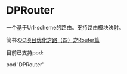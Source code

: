 # DPRouter
一个基于Url-scheme的路由。支持路由模块映射。

简书:[OC项目优化之路（四）之Router篇](https://www.jianshu.com/p/88b3e430ca8a)

目前已支持pod:

pod 'DPRouter'
